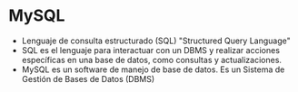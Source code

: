 # MySQL

* Lenguaje de consulta estructurado (SQL) "Structured Query Language"
*  SQL es el lenguaje para interactuar con un DBMS y realizar acciones específicas en una base de datos, como consultas y actualizaciones.
*  MySQL  es un software de manejo de base de datos. Es un Sistema de Gestión de Bases de Datos (DBMS)
